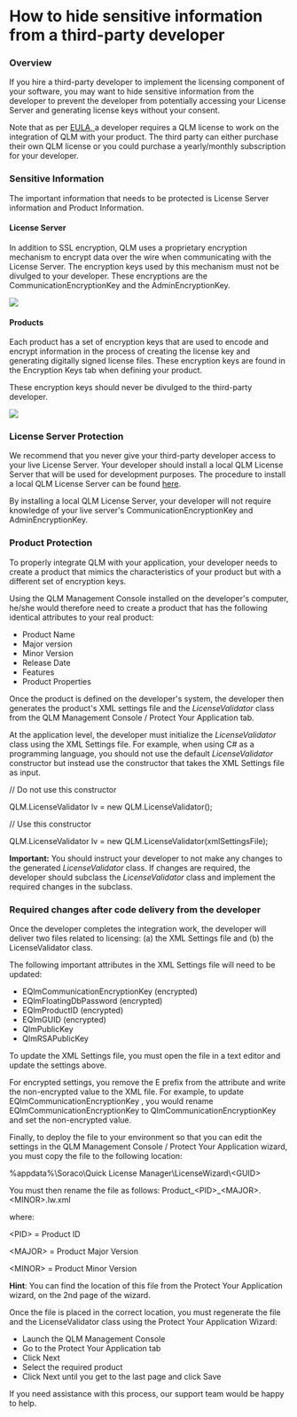 # How to hide sensitive information from a third-party developer

### Overview

If you hire a third-party developer to implement the licensing component of your software, you may want to hide sensitive information from the developer to prevent the developer from potentially accessing your License Server and generating license keys without your consent.

Note that as per [EULA, ](http://soraco.co/products/qlm/QlmLicense.pdf) a developer requires a QLM license to work on the integration of QLM with your product. The third party can either purchase their own QLM license or you could purchase a yearly/monthly subscription for your developer.

### Sensitive Information

The important information that needs to be protected is License Server information and Product Information.

#### License Server

In addition to SSL encryption, QLM uses a proprietary encryption mechanism to encrypt data over the wire when communicating with the License Server. The encryption keys used by this mechanism must not be divulged to your developer. These encryptions are the CommunicationEncryptionKey and the AdminEncryptionKey.&#x20;

![](https://support.soraco.co/hc/article\_attachments/16549847969556)

#### Products

Each product has a set of encryption keys that are used to encode and encrypt information in the process of creating the license key and generating digitally signed license files. These encryption keys are found in the Encryption Keys tab when defining your product.

These encryption keys should never be divulged to the third-party developer.

![](https://support.soraco.co/hc/article\_attachments/16549897632148)

### License Server Protection

We recommend that you never give your third-party developer access to your live License Server. Your developer should install a local QLM License Server that will be used for development purposes. The procedure to install a local QLM License Server can be found [here](../qlm-license-server/how-to-install-the-qlm-license-server.md).&#x20;

By installing a local QLM License Server, your developer will not require knowledge of your live server's CommunicationEncryptionKey and AdminEncryptionKey.

### Product Protection

To properly integrate QLM with your application, your developer needs to create a product that mimics the characteristics of your product but with a different set of encryption keys.

Using the QLM Management Console installed on the developer's computer, he/she would therefore need to create a product that has the following identical attributes to your real product:

* Product Name
* Major version
* Minor Version
* Release Date
* Features
* Product Properties

Once the product is defined on the developer's system, the developer then generates the product's XML settings file and the _LicenseValidator_ class from the QLM Management Console / Protect Your Application tab.

At the application level, the developer must initialize the _LicenseValidator_ class using the XML Settings file. For example, when using C# as a programming language, you should not use the default _LicenseValidator_ constructor but instead use the constructor that takes the XML Settings file as input.

// Do not use this constructor

QLM.LicenseValidator lv = new QLM.LicenseValidator();

// Use this constructor

QLM.LicenseValidator lv = new QLM.LicenseValidator(xmlSettingsFile);

**Important:** You should instruct your developer to not make any changes to the generated _LicenseValidator_ class. If changes are required, the developer should subclass the _LicenseValidator_ class and implement the required changes in the subclass.

### Required changes after code delivery from the developer

Once the developer completes the integration work, the developer will deliver two files related to licensing: (a) the XML Settings file and (b) the LicenseValidator class.

The following important attributes in the XML Settings file will need to be updated:

* EQlmCommunicationEncryptionKey (encrypted)
* EQlmFloatingDbPassword (encrypted)
* EQlmProductID (encrypted)
* EQlmGUID (encrypted)
* QlmPublicKey
* QlmRSAPublicKey

To update the XML Settings file, you must open the file in a text editor and update the settings above.

For encrypted settings, you remove the E prefix from the attribute and write the non-encrypted value to the XML file. For example, to update EQlmCommunicationEncryptionKey , you would rename EQlmCommunicationEncryptionKey  to QlmCommunicationEncryptionKey and set the non-encrypted value.

Finally, to deploy the file to your environment so that you can edit the settings in the QLM Management Console / Protect Your Application wizard, you must copy the file to the following location:

%appdata%\Soraco\Quick License Manager\LicenseWizard\\\<GUID>

You must then rename the file as follows: Product\_\<PID>\_\<MAJOR>.\<MINOR>.lw.xml

where:

\<PID> = Product ID

\<MAJOR> = Product Major Version

\<MINOR> = Product Minor Version

**Hint**: You can find the location of this file from the Protect Your Application wizard, on the 2nd page of the wizard.

Once the file is placed in the correct location, you must regenerate the file and the LicenseValidator class using the Protect Your Application Wizard:

* Launch the QLM Management Console
* Go to the Protect Your Application tab
* Click Next
* Select the required product
* Click Next until you get to the last page and click Save

If you need assistance with this process, our support team would be happy to help.
